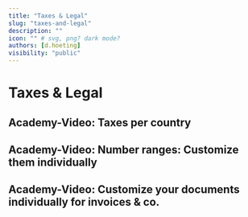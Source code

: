 ```yaml
---
title: "Taxes & Legal"
slug: "taxes-and-legal"
description: ""
icon: "" # svg, png? dark mode?
authors: [d.hoeting]
visibility: "public"
---
```

# Taxes & Legal

## Academy-Video: Taxes per country

## Academy-Video: Number ranges: Customize them individually

## Academy-Video: Customize your documents individually for invoices & co.
